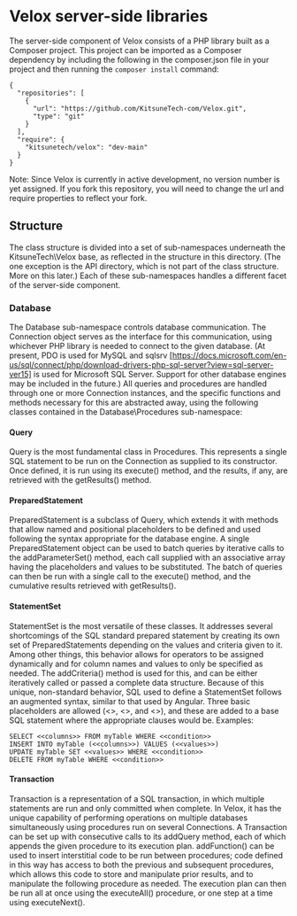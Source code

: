 # Velox server-side libraries

The server-side component of Velox consists of a PHP library built as a Composer project. This project can be imported as a Composer
dependency by including the following in the composer.json file in your project and then running the ```composer install``` command:

```
{
  "repositories": [
    {
      "url": "https://github.com/KitsuneTech-com/Velox.git",
      "type": "git"
    }
  ],
  "require": {
    "kitsunetech/velox": "dev-main"
  }
}

```
Note: Since Velox is currently in active development, no version number is yet assigned. If you fork this repository, you will need to change
the url and require properties to reflect your fork.

## Structure

The class structure is divided into a set of sub-namespaces underneath the KitsuneTech\Velox base, as reflected in the structure in
this directory. (The one exception is the API directory, which is not part of the class structure. More on this later.) Each of these
sub-namespaces handles a different facet of the server-side component.

### Database

The Database sub-namespace controls database communication. The Connection object serves as the interface for this communication, using
whichever PHP library is needed to connect to the given database. (At present, PDO is used for MySQL and sqlsrv
[https://docs.microsoft.com/en-us/sql/connect/php/download-drivers-php-sql-server?view=sql-server-ver15] is used for Microsoft SQL Server.
Support for other database engines may be included in the future.) All queries and procedures are handled through one or more Connection
instances, and the specific functions and methods necessary for this are abstracted away, using the following classes contained in the
Database\Procedures sub-namespace:

#### Query

Query is the most fundamental class in Procedures. This represents a single SQL statement to be run on the Connection as supplied to its
constructor. Once defined, it is run using its execute() method, and the results, if any, are retrieved with the getResults() method.

#### PreparedStatement

PreparedStatement is a subclass of Query, which extends it with methods that allow named and positional placeholders to be defined and used
following the syntax appropriate for the database engine. A single PreparedStatement object can be used to batch queries by iterative calls
to the addParameterSet() method, each call supplied with an associative array having the placeholders and values to be substituted. The batch
of queries can then be run with a single call to the execute() method, and the cumulative results retrieved with getResults().

#### StatementSet

StatementSet is the most versatile of these classes. It addresses several shortcomings of the SQL standard prepared statement by creating its own set
of PreparedStatements depending on the values and criteria given to it. Among other things, this behavior allows for operators to be assigned dynamically
and for column names and values to only be specified as needed. The addCriteria() method is used for this, and can be either iteratively called or
passed a complete data structure.
Because of this unique, non-standard behavior, SQL used to define a StatementSet follows an augmented syntax, similar to that used by Angular. Three
basic placeholders are allowed (<<values>>, <<columns>>, and <<condition>>), and these are added to a base SQL statement where the appropriate clauses
would be. Examples:
  ```
  SELECT <<columns>> FROM myTable WHERE <<condition>>
  INSERT INTO myTable (<<columns>>) VALUES (<<values>>)
  UPDATE myTable SET <<values>> WHERE <<condition>>
  DELETE FROM myTable WHERE <<condition>>
  ```

#### Transaction
  
Transaction is a representation of a SQL transaction, in which multiple statements are run and only committed when complete. In Velox, it has the
unique capability of performing operations on multiple databases simultaneously using procedures run on several Connections. A Transaction can be
set up with consecutive calls to its addQuery method, each of which appends the given procedure to its execution plan. addFunction() can be used to
insert interstitial code to be run between procedures; code defined in this way has access to both the previous and subsequent procedures, which allows
this code to store and manipulate prior results, and to manipulate the following procedure as needed. The execution plan can then be run all at once
using the executeAll() procedure, or one step at a time using executeNext().
